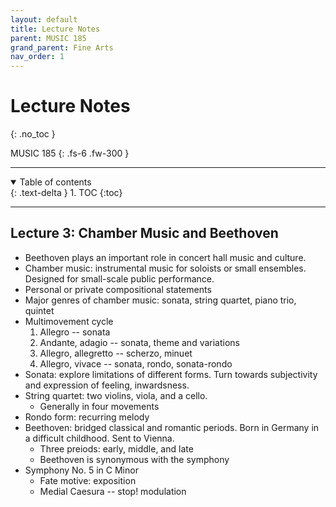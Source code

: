 ```yaml
---
layout: default
title: Lecture Notes
parent: MUSIC 185
grand_parent: Fine Arts
nav_order: 1
---
```


# Lecture Notes
{: .no_toc }

MUSIC 185
{: .fs-6 .fw-300 }

---

<details open markdown="block">
  <summary>
    Table of contents
  </summary>
  {: .text-delta }
1. TOC
{:toc}
</details>

---

## Lecture 3: Chamber Music and Beethoven
- Beethoven plays an important role in concert hall music and culture.
- Chamber music: instrumental music for soloists or small ensembles. Designed for small-scale public performance.
- Personal or private compositional statements
- Major genres of chamber music: sonata, string quartet, piano trio, quintet
- Multimovement cycle
  1. Allegro -- sonata
  2. Andante, adagio -- sonata, theme and variations
  3. Allegro, allegretto -- scherzo, minuet
  4. Allegro, vivace -- sonata, rondo, sonata-rondo
- Sonata: explore limitations of different forms. Turn towards subjectivity and expression of feeling, inwardsness.
- String quartet: two violins, viola, and a cello.
  - Generally in four movements
- Rondo form: recurring melody
- Beethoven: bridged classical and romantic periods. Born in Germany in a difficult childhood. Sent to Vienna.
  - Three preiods: early, middle, and late
  - Beethoven is synonymous with the symphony
- Symphony No. 5 in C Minor
  - Fate motive: exposition 
  - Medial Caesura -- stop! modulation


















